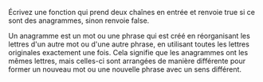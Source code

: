 Écrivez une fonction qui prend deux chaînes en entrée et renvoie true si ce sont des anagrammes, sinon renvoie false.

Un anagramme est un mot ou une phrase qui est créé en réorganisant les lettres d'un autre mot ou d'une autre phrase, en utilisant toutes les lettres originales exactement une fois. Cela signifie que les anagrammes ont les mêmes lettres, mais celles-ci sont arrangées de manière différente pour former un nouveau mot ou une nouvelle phrase avec un sens différent.